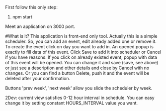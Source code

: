 First follow this only step:
1. npm start

Meet an application on 3000 port.

#What is it?
 This application is front-end only tool. Actually this is a simple scheduler.
 So, you can add an event, edit already added one or remove it.
 To create the event click on day you want to add in.
 An opened popup is exactly to fill data of this event. Click Save to add it into scheduler or Cancel if you have reasons.
 If you click on already existed event, popup with data of this event will be opened. You can change it and save (save, see above) or
 just see a description and other details and close by Cancel with no changes. Or you can find a button Delete, push it 
 and the event will be deleted after your confirmation.
 
 Buttons 'prev week', 'next week' allow you slide the scheduler by week.

 2Dev: current view satisfies 0-12 hour interval in schedule. You can easy change it by setting constant HOURS_INTERVAL value you want.